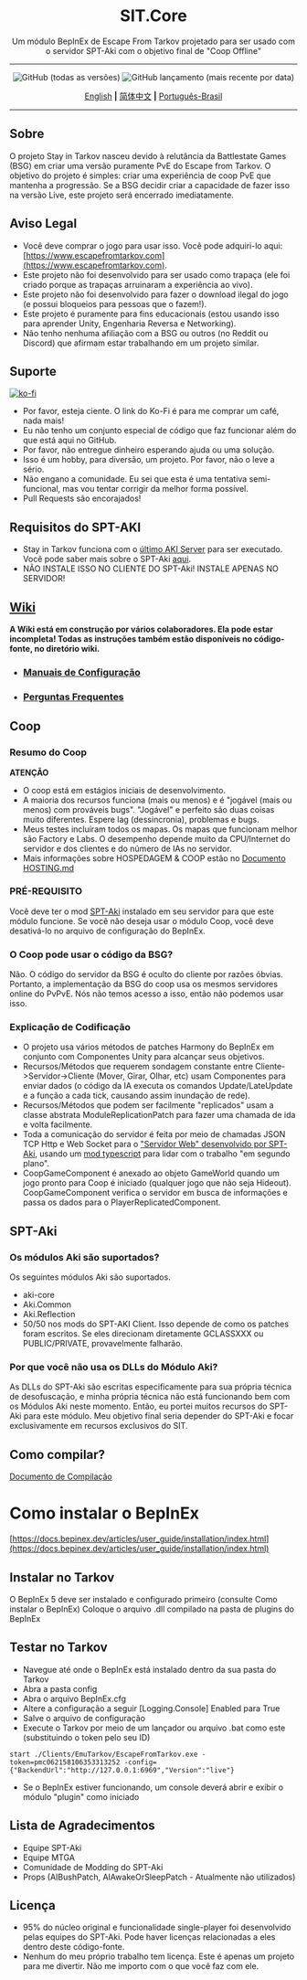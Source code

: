 <div align=center style="text-align: center">
<h1 style="text-align: center"> SIT.Core </h1>
Um módulo BepInEx de Escape From Tarkov projetado para ser usado com o servidor SPT-Aki com o objetivo final de "Coop Offline"
</div>

---

<div align=center>

![GitHub (todas as versões)](https://img.shields.io/github/downloads/paulov-t/SIT.Core/total) ![GitHub lançamento (mais recente por data)](https://img.shields.io/github/downloads/paulov-t/SIT.Core/latest/total)

[English](README.md) **|** [简体中文](README_CN.md) **|** [Português-Brasil](README_PT_BR.md)

</div>

---

## Sobre

O projeto Stay in Tarkov nasceu devido à relutância da Battlestate Games (BSG) em criar uma versão puramente PvE do Escape from Tarkov.
O objetivo do projeto é simples: criar uma experiência de coop PvE que mantenha a progressão. Se a BSG decidir criar a capacidade de fazer isso na versão Live, este projeto será encerrado imediatamente.

## Aviso Legal

* Você deve comprar o jogo para usar isso. Você pode adquiri-lo aqui: [https://www.escapefromtarkov.com](https://www.escapefromtarkov.com).
* Este projeto não foi desenvolvido para ser usado como trapaça (ele foi criado porque as trapaças arruinaram a experiência ao vivo).
* Este projeto não foi desenvolvido para fazer o download ilegal do jogo (e possui bloqueios para pessoas que o fazem!).
* Este projeto é puramente para fins educacionais (estou usando isso para aprender Unity, Engenharia Reversa e Networking).
* Não tenho nenhuma afiliação com a BSG ou outros (no Reddit ou Discord) que afirmam estar trabalhando em um projeto similar.

## Suporte

[![ko-fi](https://ko-fi.com/img/githubbutton_sm.svg)](https://ko-fi.com/N4N2IQ7YJ)
* Por favor, esteja ciente. O link do Ko-Fi é para me comprar um café, nada mais!
* Eu não tenho um conjunto especial de código que faz funcionar além do que está aqui no GitHub.
* Por favor, não entregue dinheiro esperando ajuda ou uma solução.
* Isso é um hobby, para diversão, um projeto. Por favor, não o leve a sério.
* Não engano a comunidade. Eu sei que esta é uma tentativa semi-funcional, mas vou tentar corrigir da melhor forma possível.
* Pull Requests são encorajados!

## Requisitos do SPT-AKI
* Stay in Tarkov funciona com o [último AKI Server](https://dev.sp-tarkov.com/SPT-AKI/Server) para ser executado. Você pode saber mais sobre o SPT-Aki [aqui](https://www.sp-tarkov.com/).
* NÃO INSTALE ISSO NO CLIENTE DO SPT-Aki! INSTALE APENAS NO SERVIDOR!

## [Wiki](https://github.com/paulov-t/SIT.Core/wiki)
**A Wiki está em construção por vários colaboradores. Ela pode estar incompleta! Todas as instruções também estão disponíveis no código-fonte, no diretório wiki.**
  - ### [Manuais de Configuração](https://github.com/paulov-t/SIT.Core/wiki/Guides-Portugues)
  - ### [Perguntas Frequentes](https://github.com/paulov-t/SIT.Core/wiki/FAQs-Portugues)

## Coop

### Resumo do Coop
**ATENÇÃO**
* O coop está em estágios iniciais de desenvolvimento.
* A maioria dos recursos funciona (mais ou menos) e é "jogável (mais ou menos) com prováveis bugs". "Jogável" e perfeito são duas coisas muito diferentes. Espere lag (dessincronia), problemas e bugs.
* Meus testes incluíram todos os mapas. Os mapas que funcionam melhor são Factory e Labs. O desempenho depende muito da CPU/Internet do servidor e dos clientes e do número de IAs no servidor.
* Mais informações sobre HOSPEDAGEM & COOP estão no [Documento HOSTING.md](https://github.com/paulov-t/SIT.Core/wiki/en/Guides/HOSTING-Portugues.md)

### PRÉ-REQUISITO
Você deve ter o mod [SPT-Aki](https://github.com/paulov-t/SIT.Aki-Server-Mod) instalado em seu servidor para que este módulo funcione. Se você não deseja usar o módulo Coop, você deve desativá-lo no arquivo de configuração do BepInEx.

### O Coop pode usar o código da BSG?
Não. O código do servidor da BSG é oculto do cliente por razões óbvias. Portanto, a implementação da BSG do coop usa os mesmos servidores online do PvPvE. Nós não temos acesso a isso, então não podemos usar isso.

### Explicação de Codificação
- O projeto usa vários métodos de patches Harmony do BepInEx em conjunto com Componentes Unity para alcançar seus objetivos.
- Recursos/Métodos que requerem sondagem constante entre Cliente->Servidor->Cliente (Mover, Girar, Olhar, etc) usam Componentes para enviar dados (o código da IA executa os comandos Update/LateUpdate e a função a cada tick, causando assim inundação de rede).
- Recursos/Métodos que podem ser facilmente "replicados" usam a classe abstrata ModuleReplicationPatch para fazer uma chamada de ida e volta facilmente.
- Toda a comunicação do servidor é feita por meio de chamadas JSON TCP Http e Web Socket para o ["Servidor Web" desenvolvido por SPT-Aki](https://dev.sp-tarkov.com/SPT-AKI/Server), usando um [mod typescript](https://github.com/paulov-t/SIT.Aki-Server-Mod) para lidar com o trabalho "em segundo plano".
- CoopGameComponent é anexado ao objeto GameWorld quando um jogo pronto para Coop é iniciado (qualquer jogo que não seja Hideout). CoopGameComponent verifica o servidor em busca de informações e passa os dados para o PlayerReplicatedComponent.

## SPT-Aki

### Os módulos Aki são suportados?
Os seguintes módulos Aki são suportados.
- aki-core
- Aki.Common
- Aki.Reflection
- 50/50 nos mods do SPT-AKI Client. Isso depende de como os patches foram escritos. Se eles direcionam diretamente GCLASSXXX ou PUBLIC/PRIVATE, provavelmente falharão.

### Por que você não usa os DLLs do Módulo Aki?
As DLLs do SPT-Aki são escritas especificamente para sua própria técnica de desofuscação, e minha própria técnica não está funcionando bem com os Módulos Aki neste momento.
Então, eu portei muitos recursos do SPT-Aki para este módulo. Meu objetivo final seria depender do SPT-Aki e focar exclusivamente em recursos exclusivos do SIT.

## Como compilar?
[Documento de Compilação](COMPILE.md)

# Como instalar o BepInEx
[https://docs.bepinex.dev/articles/user_guide/installation/index.html](https://docs.bepinex.dev/articles/user_guide/installation/index.html)

## Instalar no Tarkov
O BepInEx 5 deve ser instalado e configurado primeiro (consulte Como instalar o BepInEx)
Coloque o arquivo .dll compilado na pasta de plugins do BepInEx

## Testar no Tarkov
- Navegue até onde o BepInEx está instalado dentro da sua pasta do Tarkov
- Abra a pasta config
- Abra o arquivo BepInEx.cfg
- Altere a configuração a seguir [Logging.Console] Enabled para True
- Salve o arquivo de configuração
- Execute o Tarkov por meio de um lançador ou arquivo .bat como este (substituindo o token pelo seu ID)
```
start ./Clients/EmuTarkov/EscapeFromTarkov.exe -token=pmc062158106353313252 -config={"BackendUrl":"http://127.0.0.1:6969","Version":"live"}
```
- Se o BepInEx estiver funcionando, um console deverá abrir e exibir o módulo "plugin" como iniciado

## Lista de Agradecimentos
- Equipe SPT-Aki
- Equipe MTGA
- Comunidade de Modding do SPT-Aki
- Props (AIBushPatch, AIAwakeOrSleepPatch - Atualmente não utilizados)

## Licença

- 95% do núcleo original e funcionalidade single-player foi desenvolvido pelas equipes do SPT-Aki. Pode haver licenças relacionadas a eles dentro deste código-fonte.
- Nenhum do meu próprio trabalho tem licença. Este é apenas um projeto para me divertir. Não me importo com o que você faz com ele.
